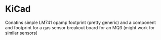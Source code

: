 # KiCad
Conatins simple LM741 opamp footprint (pretty generic) and a component and footprint for a gas sensor breakout board for an MQ3 (might work for similar sensors)
